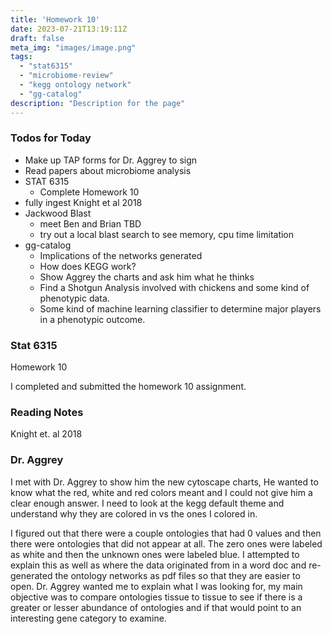 ```yaml
---
title: 'Homework 10'
date: 2023-07-21T13:19:11Z
draft: false
meta_img: "images/image.png"
tags:
  - "stat6315"
  - "microbiome-review"
  - "kegg ontology network"
  - "gg-catalog"
description: "Description for the page"
---
```


### Todos for Today

- Make up TAP forms for Dr. Aggrey to sign
- Read papers about microbiome analysis
- STAT 6315
  - Complete Homework 10
- fully ingest Knight et al 2018
- Jackwood Blast
  - meet Ben and Brian TBD
  - try out a local blast search to see memory, cpu time limitation
- gg-catalog
  - Implications of the networks generated
  - How does KEGG work?
  - Show Aggrey the charts and ask him what he thinks
  - Find a Shotgun Analysis involved with chickens and some kind of phenotypic data.
  - Some kind of machine learning classifier to determine major players in a phenotypic outcome.

### Stat 6315

Homework 10 

I completed and submitted the homework 10 assignment. 

### Reading Notes

Knight et. al 2018


### Dr. Aggrey

I met with Dr. Aggrey to show him the new cytoscape charts, He wanted to know what the red, white and red colors meant and I could not give him a clear enough answer. I need to look at the kegg default theme and understand why they are colored in vs the ones I colored in. 

I figured out that there were a couple ontologies that had 0 values and then there were ontologies that did not appear at all. The zero ones were labeled as white and then the unknown ones were labeled blue. I attempted to explain this as well as where the data originated from in a word doc and re-generated the ontology networks as pdf files so that they are easier to open. Dr. Aggrey wanted me to explain what I was looking for, my main objective was to compare ontologies tissue to tissue to see if there is a greater or lesser abundance of ontologies and if that would point to an interesting gene category to examine.